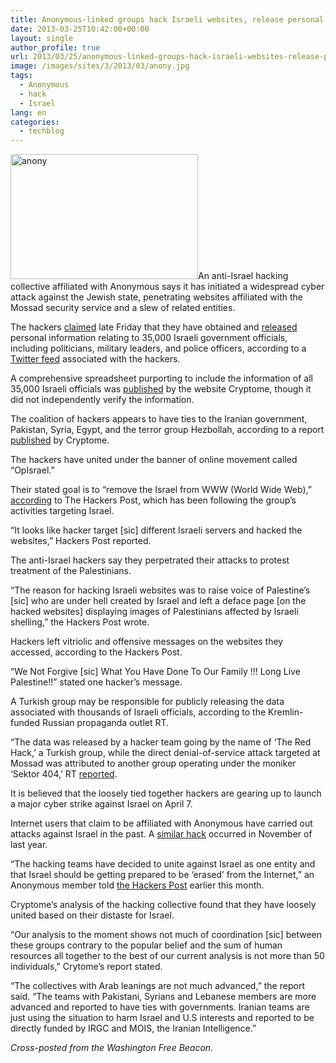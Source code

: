 ```yaml
---
title: Anonymous-linked groups hack Israeli websites, release personal data
date: 2013-03-25T10:42:00+00:00
layout: single
author_profile: true
url: 2013/03/25/anonymous-linked-groups-hack-israeli-websites-release-personal-data/
image: /images/sites/3/2013/03/anony.jpg
tags:
  - Anonymous
  - hack
  - Israel
lang: en
categories: 
  - techblog
---
```

[<img class="alignright size-medium wp-image-6493" alt="anony" src="/images/2013/03/anony-300x200.jpg" width="300" height="200" srcset="/images/sites/3/2013/03/anony-300x200.jpg 300w, /images/sites/3/2013/03/anony.jpg 540w" sizes="(max-width: 300px) 100vw, 300px" />](/images/2013/03/anony.jpg)An anti-Israel hacking collective affiliated with Anonymous says it has initiated a widespread cyber attack against the Jewish state, penetrating websites affiliated with the Mossad security service and a slew of related entities.

The hackers [claimed](https://twitter.com/YourAnonNews/status/315608983023013888) late Friday that they have obtained and [released](http://pastebin.com/Q9Gapf8z) personal information relating to 35,000 Israeli government officials, including politicians, military leaders, and police officers, according to a [Twitter feed](https://twitter.com/YourAnonNews/status/315611499278266368) associated with the hackers.

A comprehensive spreadsheet purporting to include the information of all 35,000 Israeli officials was [published](http://cryptome.org/2013/03/mossad-opisrael.pdf) by the website Cryptome, though it did not independently verify the information.

The coalition of hackers appears to have ties to the Iranian government, Pakistan, Syria, Egypt, and the terror group Hezbollah, according to a report [published](http://cryptome.org/2013/03/opisrael-analysis.htm) by Cryptome.

The hackers have united under the banner of online movement called “OpIsrael.”

Their stated goal is to “remove the Israel from WWW (World Wide Web),” [according](http://www.thehackerspost.com/2013/03/opisrael-25-israeli-websites-hacked-by.html) to The Hackers Post, which has been following the group’s activities targeting Israel.

“It looks like hacker target [sic] different Israeli servers and hacked the websites,” Hackers Post reported.

The anti-Israel hackers say they perpetrated their attacks to protest treatment of the Palestinians.

“The reason for hacking Israeli websites was to raise voice of Palestine’s [sic] who are under hell created by Israel and left a deface page [on the hacked websites] displaying images of Palestinians affected by Israeli shelling,” the Hackers Post wrote.

Hackers left vitriolic and offensive messages on the websites they accessed, according to the Hackers Post.

“We Not Forgive [sic] What You Have Done To Our Family !!! Long Live Palestine!!” stated one hacker’s message.

A Turkish group may be responsible for publicly releasing the data associated with thousands of Israeli officials, according to the Kremlin-funded Russian propaganda outlet RT.

“The data was released by a hacker team going by the name of ‘The Red Hack,’ a Turkish group, while the direct denial-of-service attack targeted at Mossad was attributed to another group operating under the moniker ‘Sektor 404,’ RT [reported](http://rt.com/news/anonymous-hack-israeli-officials-690/).

It is believed that the loosely tied together hackers are gearing up to launch a major cyber strike against Israel on April 7.

Internet users that claim to be affiliated with Anonymous have carried out attacks against Israel in the past. A [similar hack](http://www.youtube.com/watch?v=q760tsz1Z7M) occurred in November of last year.

“The hacking teams have decided to unite against Israel as one entity and that Israel should be getting prepared to be ‘erased’ from the Internet,” an Anonymous member told [the Hackers Post](http://www.thehackerspost.com/2013/03/opisrael-hacktivists-starting-cyber.html) earlier this month.

Cryptome’s analysis of the hacking collective found that they have loosely united based on their distaste for Israel.

“Our analysis to the moment shows not much of coordination [sic] between these groups contrary to the popular belief and the sum of human resources all together to the best of our current analysis is not more than 50 individuals,” Crytome’s report stated.

“The collectives with Arab leanings are not much advanced,” the report said. “The teams with Pakistani, Syrians and Lebanese members are more advanced and reported to have ties with governments. Iranian teams are just using the situation to harm Israel and U.S interests and reported to be directly funded by IRGC and MOIS, the Iranian Intelligence.”

_Cross-posted from the Washington Free Beacon._